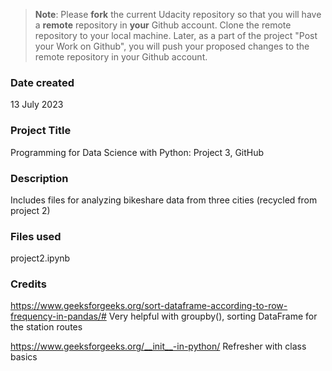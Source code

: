 >**Note**: Please **fork** the current Udacity repository so that you will have a **remote** repository in **your** Github account. Clone the remote repository to your local machine. Later, as a part of the project "Post your Work on Github", you will push your proposed changes to the remote repository in your Github account.

### Date created
13 July 2023

### Project Title
Programming for Data Science with Python: Project 3, GitHub

### Description
Includes files for analyzing bikeshare data from three cities (recycled from project 2)

### Files used
project2.ipynb

### Credits
https://www.geeksforgeeks.org/sort-dataframe-according-to-row-frequency-in-pandas/#
Very helpful with groupby(), sorting DataFrame for the station routes

https://www.geeksforgeeks.org/__init__-in-python/
Refresher with class basics

